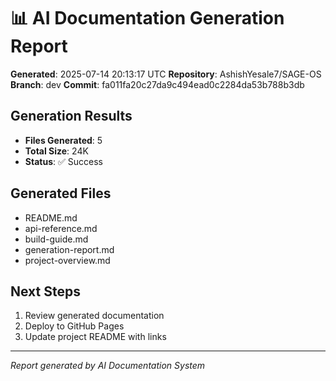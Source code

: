 # 📊 AI Documentation Generation Report

**Generated**: 2025-07-14 20:13:17 UTC
**Repository**: AshishYesale7/SAGE-OS
**Branch**: dev
**Commit**: fa011fa20c27da9c494ead0c2284da53b788b3db

## Generation Results

- **Files Generated**: 5
- **Total Size**: 24K
- **Status**: ✅ Success

## Generated Files

- README.md
- api-reference.md
- build-guide.md
- generation-report.md
- project-overview.md

## Next Steps

1. Review generated documentation
2. Deploy to GitHub Pages
3. Update project README with links

---

*Report generated by AI Documentation System*

